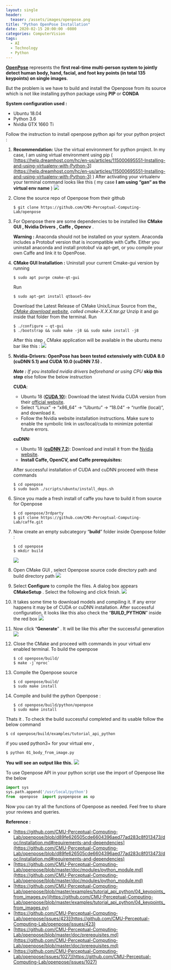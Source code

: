 ```yaml
---
layout: single
header:
  teaser: /assets/images/openpose.png
title: "Python OpenPose Installation"
date: 2020-02-15 20:00:00 -0800
categories: ComputerVision
tags:
  - AI
  - Technology
  - Python
---
```


[**OpenPose**](https://github.com/CMU-Perceptual-Computing-Lab/openpose)  represents the  **first real-time multi-person system to jointly detect human body, hand, facial, and foot key points (in total 135 keypoints) on single images**.

But the problem is we have to build and install the Openpose from its source which is not like installing python package using  **PIP**  or  **CONDA**

**System configuration used :**

-   Ubuntu 18.04
-   Python 3.6
-   Nvidia GTX 1660 Ti

Follow the instruction to install openpose python api for your python project :

1)   **Recommendation:** Use the virtual environment for python project. In my case, I am using virtual environment using pip (  [https://help.dreamhost.com/hc/en-us/articles/115000695551-Installing-and-using-virtualenv-with-Python-3](https://help.dreamhost.com/hc/en-us/articles/115000695551-Installing-and-using-virtualenv-with-Python-3)  ) After activating your virtualenv your terminal command looks like this ( my case **I am using “gan“ as the virtual env name** )
![](https://miro.medium.com/max/1344/1*KPJFUy5SI2kKBogycPsTNA.png)



2)  Clone the source repo of Openpose from their github
    ```console
    $ git clone https://github.com/CMU-Perceptual-Computing-Lab/openpose
    ```

3) For Openpose there are some dependencies to be installed like  **CMake GUI , Nvidia Drivers , Caffe , Opencv** .

    **Warning :**  Anaconda should not be installed on your system. Anaconda includes a Protobuf version that is incompatible with Caffe. Either you uninstall anaconda and install protobuf via apt-get, or you compile your own Caffe and link it to OpenPose.
 
4) **CMake GUI Installation :**
Uninstall your current Cmake-gui version by running
    ```shell
    $ sudo apt purge cmake-qt-gui
    ```
    Run
    ```shell
    $ sudo apt-get install qtbase5-dev
    ```
    Download the Latest Release of CMake Unix/Linux Source from the_ [_CMake download website_](https://cmake.org/download/)_, called cmake-X.X.X.tar.gz_
    Unzip it and go inside that folder from the terminal.
    Run
    ```shell
    $ ./configure — qt-gui
    $ ./bootstrap && sudo make -j8 && sudo make install -j8
    ```
    After this step , CMake application will be available in the ubuntu menu bar like this :
    ![](https://miro.medium.com/max/1617/0*TL8F7AbmCKMVgosd.png)

5) **Nvidia-Drivers: OpenPose has been tested extensively with CUDA 8.0 (cuDNN 5.1) and CUDA 10.0 (cuDNN 7.5) .** 

    **_Note :_** _If you installed nvidia drivers beforehand or using CPU_ **skip this step** else follow the below instruction

    **CUDA**:
    - Ubuntu 18 ([**CUDA 10**](https://developer.nvidia.com/cuda-downloads)): Download the latest Nvidia CUDA version from their  [official website](https://developer.nvidia.com/cuda-downloads).
    -   Select “Linux” -> “x86_64” -> “Ubuntu” -> “18.04” -> “runfile (local)”, and download it.
    -   Follow the Nvidia website installation instructions. Make sure to enable the symbolic link in usr/local/cuda to minimize potential future errors.

    **cuDNN:**

    -   Ubuntu 18 ([**cuDNN 7.2**](https://developer.nvidia.com/cudnn)): Download and install it from the  [Nvidia website](https://developer.nvidia.com/cudnn).
    -   **Install Caffe, OpenCV, and Caffe prerequisites:**

    After successful installation of CUDA and cuDNN proceed with these commands
    ```shell
    $ cd openpose
    $ sudo bash ./scripts/ubuntu/install_deps.sh
    ```

6) Since you made a fresh install of caffe you have to build it from source for Openpose
    ```shell
    $ cd openpose/3rdparty
    $ git clone https://github.com/CMU-Perceptual-Computing-Lab/caffe.git
    ```

7) Now create an empty subcategory “**build**” folder inside Openpose folder :
    ```shell
    $ cd openpose
    $ mkdir build
    ```
    ![](https://miro.medium.com/max/878/0*SLb2fQ5Ftt7O7jRc.png)

8) Open CMake GUI , select Openpose source code directory path and build directory path
    ![](https://miro.medium.com/max/881/0*N28xA-o5b3NtSmve.png)

9) Select **Configure**  to compile the files. A dialog box appears  **CMakeSetup**  . Select the following and click finish.
    ![](https://miro.medium.com/max/740/0*MZ8pmLFPu16gfXB0.png)

10) It takes some time to download models and compiling it. If any error happens it may be of CUDA or cuDNN installation. After successful configuration, it looks like this also check the “**BUILD_PYTHON**” inside the red box
    ![](https://miro.medium.com/max/878/0*zMyfPTYozlxAS1Qf.png)

11) Now click “**Generate**” . It will be like this after the successful generation
![](https://miro.medium.com/max/882/0*B3kw3dI46WTSGSLh.png)

12) Close the CMake and proceed with commands in your virtual env enabled terminal. To build the openpose
    ```shell
    $ cd openpose/build/
    $ make -j`nproc`
    ```

13) Compile the Openpose source
    ```shell
    $ cd openpose/build/
    $ sudo make install
    ```

14) Compile and build the python Openpose :
    ```shell
    $ cd openpose/build/python/openpose
    $ sudo make install
    ```

Thats it . To check the build successful completed and its usable follow the below command

```shell
$ cd openpose/build/examples/tutorial_api_python
```

if you used python3+ for your virtual env ,
```shell
$ python 01_body_from_image.py
```

**You will see an output like this.**
![](https://miro.medium.com/max/959/0*Fl4YdoTr87V-TSNv.png)


To use Openpose API in your python script use the import of Openpose like the below

```python
import sys
sys.path.append('/usr/local/python')
from  openpose  import pyopenpose as op
```
Now you can try all the functions of Openpose as needed. Feel free to share your reviews and queries.

**Reference :**

-   [https://github.com/CMU-Perceptual-Computing-Lab/openpose/blob/d89fe626505cde6604396aed77ad283c8f013473/doc/installation.md#requirements-and-dependencies](https://github.com/CMU-Perceptual-Computing-Lab/openpose/blob/d89fe626505cde6604396aed77ad283c8f013473/doc/installation.md#requirements-and-dependencies)
-   [https://github.com/CMU-Perceptual-Computing-Lab/openpose/blob/master/doc/modules/python_module.md](https://github.com/CMU-Perceptual-Computing-Lab/openpose/blob/master/doc/modules/python_module.md)
-   [https://github.com/CMU-Perceptual-Computing-Lab/openpose/blob/master/examples/tutorial_api_python/04_keypoints_from_images.py](https://github.com/CMU-Perceptual-Computing-Lab/openpose/blob/master/examples/tutorial_api_python/04_keypoints_from_images.py)
-   [https://github.com/CMU-Perceptual-Computing-Lab/openpose/issues/423](https://github.com/CMU-Perceptual-Computing-Lab/openpose/issues/423)
-   [https://github.com/CMU-Perceptual-Computing-Lab/openpose/blob/master/doc/prerequisites.md](https://github.com/CMU-Perceptual-Computing-Lab/openpose/blob/master/doc/prerequisites.md)
-   [https://github.com/CMU-Perceptual-Computing-Lab/openpose/issues/1027](https://github.com/CMU-Perceptual-Computing-Lab/openpose/issues/1027)